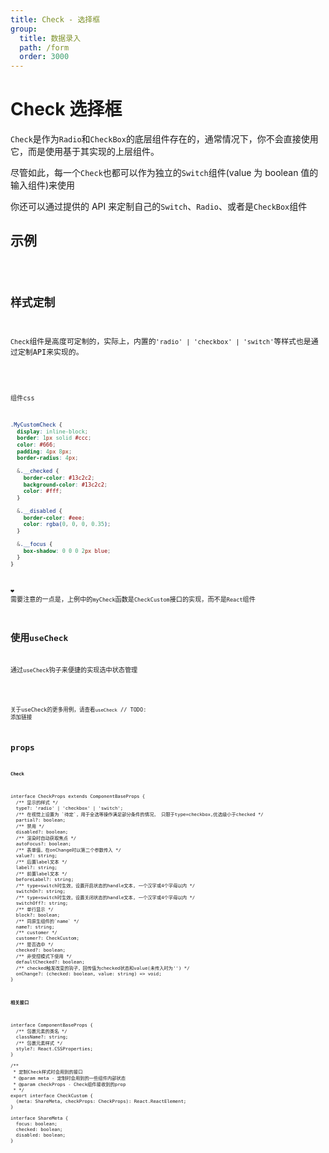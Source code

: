 ```yaml
---
title: Check - 选择框
group:
  title: 数据录入
  path: /form
  order: 3000
---
```


# Check 选择框

`Check`是作为`Radio`和`CheckBox`的底层组件存在的，通常情况下，你不会直接使用它，而是使用基于其实现的上层组件。

尽管如此，每一个`Check`也都可以作为独立的`Switch`组件(value 为 boolean 值的输入组件)来使用

你还可以通过提供的 API 来定制自己的`Switch`、`Radio`、或者是`CheckBox`组件

## 示例

<code src="./demo.tsx" />

## 样式定制

`Check`组件是高度可定制的，实际上，内置的`'radio' | 'checkbox' | 'switch'`等样式也是通过定制API来实现的。

<code src="./custom.tsx" />

组件css
```scss
.MyCustomCheck {
  display: inline-block;
  border: 1px solid #ccc;
  color: #666;
  padding: 4px 8px;
  border-radius: 4px;

  &.__checked {
    border-color: #13c2c2;
    background-color: #13c2c2;
    color: #fff;
  }

  &.__disabled {
    border-color: #eee;
    color: rgba(0, 0, 0, 0.35);
  }

  &.__focus {
    box-shadow: 0 0 0 2px blue;
  }
}
```

❤ 需要注意的一点是，上例中的`myCheck`函数是`CheckCustom`接口的实现，而不是`React`组件

## 使用`useCheck`

通过`useCheck`钩子来便捷的实现选中状态管理

<code src="./useCheckDemo.tsx" />

关于useCheck的更多用例，请查看`useCheck` 
// TODO: 添加链接

## props

**`Check`**

```tsx | pure
interface CheckProps extends ComponentBaseProps {
  /** 显示的样式 */
  type?: 'radio' | 'checkbox' | 'switch';
  /** 在视觉上设置为 `待定`，用于全选等操作满足部分条件的情况， 只限于type=checkbox,优选级小于checked */
  partial?: boolean;
  /** 禁用 */
  disabled?: boolean;
  /** 渲染时自动获取焦点 */
  autoFocus?: boolean;
  /** 表单值，在onChange时以第二个参数传入 */
  value?: string;
  /** 后置label文本 */
  label?: string;
  /** 前置label文本 */
  beforeLabel?: string;
  /** type=switch时生效，设置开启状态的handle文本, 一个汉字或4个字母以内 */
  switchOn?: string;
  /** type=switch时生效，设置关闭状态的handle文本, 一个汉字或4个字母以内 */
  switchOff?: string;
  /** 单行显示 */
  block?: boolean;
  /** 同原生组件的`name` */
  name?: string;
  /** customer */
  customer?: CheckCustom;
  /** 是否选中 */
  checked?: boolean;
  /** 非受控模式下使用 */
  defaultChecked?: boolean;
  /** checked触发改变的钩子，回传值为checked状态和value(未传入时为'') */
  onChange?: (checked: boolean, value: string) => void;
}
```

**`相关接口`**

```tsx | pure
interface ComponentBaseProps {
  /** 包裹元素的类名 */
  className?: string;
  /** 包裹元素样式 */
  style?: React.CSSProperties;
}

/**
 * 定制Check样式时会用到的接口
 * @param meta - 定制时会用到的一些组件内部状态
 * @param checkProps - Check组件接收到的prop
 * */
export interface CheckCustom {
  (meta: ShareMeta, checkProps: CheckProps): React.ReactElement;
}

interface ShareMeta {
  focus: boolean;
  checked: boolean;
  disabled: boolean;
}
```
